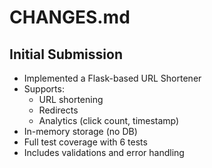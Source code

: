 # CHANGES.md

## Initial Submission

- Implemented a Flask-based URL Shortener
- Supports:
  - URL shortening
  - Redirects
  - Analytics (click count, timestamp)
- In-memory storage (no DB)
- Full test coverage with 6 tests
- Includes validations and error handling
